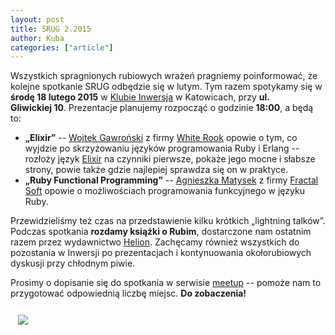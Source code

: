 ```yaml
---
layout: post
title: SRUG 2.2015
author: Kuba
categories: ["article"]
---
```


Wszystkich spragnionych rubiowych wrażeń pragniemy poinformować, że
kolejne spotkanie SRUG odbędzie się w lutym. Tym razem spotykamy się w
**środę 18&nbsp;lutego&nbsp;2015** w [Klubie
Inwersja](http://klubinwersja.pl) w Katowicach, przy **ul.
Gliwickiej&nbsp;10**. Prezentacje planujemy rozpocząć o godzinie
**18:00**, a będą to:

-   **„Elixir”** -- [Wojtek Gawroński](https://github.com/afronski) z
    firmy [White Rook](http://white-rook.pl) opowie o tym, co wyjdzie po
    skrzyżowaniu języków programowania Ruby i Erlang -- rozłoży język
    [Elixir](http://elixir-lang.org/) na czynniki pierwsze, pokaże jego
    mocne i słabsze strony, powie także gdzie najlepiej sprawdza się on
    w praktyce.
-   **„Ruby Functional Programming”** -- [Agnieszka
    Matysek](https://github.com/womanonrails) z firmy [Fractal
    Soft](http://fractalsoft.org/) opowie o możliwościach programowania
    funkcyjnego w języku Ruby.

Przewidzieliśmy też czas na przedstawienie kilku krótkich „lightning
talków”. Podczas spotkania **rozdamy książki o Rubim**, dostarczone nam
ostatnim razem przez wydawnictwo [Helion](http://helion.pl). Zachęcamy
również wszystkich do pozostania w Inwersji po prezentacjach i
kontynuowania okołorubiowych dyskusji przy chłodnym piwie.

Prosimy o dopisanie się do spotkania w serwisie
[meetup](http://www.meetup.com/srugpl/events/219980385/) -- pomoże nam
to przygotować odpowiednią liczbę miejsc. **Do zobaczenia!**

<a href="https://maps.google.com/maps?hl=pl&geocode=&q=Inwersja+Katowice&ll=50.260841,19.010484&z=17" class="text-center" style="display: block; width: 100%; padding: 0.75rem;">
    <img src="//maps.google.com/maps/api/staticmap?center=50.2595515,19.0137563&zoom=15&markers=color:red|label:A|50.260841,19.010484&size=680x400&sensor=false&scale=2" class="img-thumbnail">
</a>
